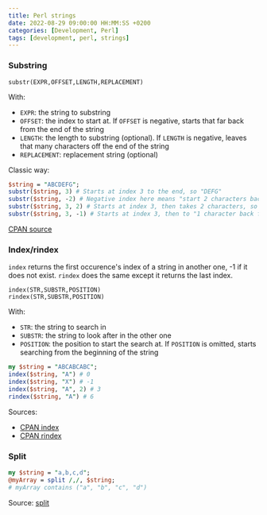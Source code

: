 ```yaml
---
title: Perl strings
date: 2022-08-29 09:00:00 HH:MM:SS +0200
categories: [Development, Perl]
tags: [development, perl, strings]
---
```


### Substring

```text
substr(EXPR,OFFSET,LENGTH,REPLACEMENT)
```

With:

* `EXPR`: the string to substring
* `OFFSET`: the index to start at. If `OFFSET` is negative, starts that far back from the end of the string
* `LENGTH`: the length to substring (optional). If `LENGTH` is negative, leaves that many characters off the end of the string
* `REPLACEMENT`: replacement string (optional)

Classic way:

```perl
$string = "ABCDEFG";
substr($string, 3) # Starts at index 3 to the end, so "DEFG"
substr($string, -2) # Negative index here means "start 2 characters back from the end", so "FG"
substr($string, 3, 2) # Starts at index 3, then takes 2 characters, so "DE"
substr($string, 3, -1) # Starts at index 3, then to "1 character back from the end", so "DEF"
```

[CPAN source](https://metacpan.org/pod/perlfunc#substr-EXPR,OFFSET,LENGTH,REPLACEMENT)

### Index/rindex

`index` returns the first occurence's index of a string in another one, -1 if it does not exist. `rindex` does the same except it returns the last index.

```text
index(STR,SUBSTR,POSITION)
rindex(STR,SUBSTR,POSITION)
```

With:

* `STR`: the string to search in
* `SUBSTR`: the string to look after in the other one
* `POSITION`: the position to start the search at. If `POSITION` is omitted, starts searching from the beginning of the string

```perl
my $string = "ABCABCABC";
index($string, "A") # 0
index($string, "X") # -1
index($string, "A", 2) # 3
rindex($string, "A") # 6
```

Sources:

* [CPAN index](https://metacpan.org/pod/perlfunc#index-STR,SUBSTR,POSITION)
* [CPAN rindex](https://metacpan.org/pod/perlfunc#rindex-STR,SUBSTR,POSITION)

### Split

```perl
my $string = "a,b,c,d";
@myArray = split /,/, $string;
# myArray contains ("a", "b", "c", "d")
```

Source: [split](https://perldoc.perl.org/functions/split)


